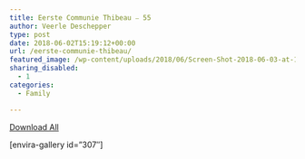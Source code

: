 ```yaml
---
title: Eerste Communie Thibeau ⎯ 55
author: Veerle Deschepper
type: post
date: 2018-06-02T15:19:12+00:00
url: /eerste-communie-thibeau/
featured_image: /wp-content/uploads/2018/06/Screen-Shot-2018-06-03-at-17.15.04.png
sharing_disabled:
  - 1
categories:
  - Family

---
```

<div class="envira-downloads">
  <a href="https://gompje.be/wp-content/uploads/2018/06/Communie_Thibeau.zip" class="envira-download-all">Download All</a>
</div>

[envira-gallery id=&#8221;307&#8243;]
